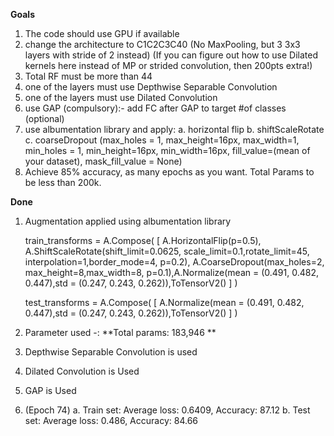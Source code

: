 
**Goals** 

1. The code should use GPU if available
2. change the architecture to C1C2C3C40 (No MaxPooling, but 3 3x3 layers with stride of 2 instead) (If you can figure out how to use Dilated kernels here instead of MP or strided convolution, then 200pts extra!)
3. Total RF must be more than 44
4. one of the layers must use Depthwise Separable Convolution
5. one of the layers must use Dilated Convolution
6. use GAP (compulsory):- add FC after GAP to target #of classes (optional)
7. use albumentation library and apply:
    a.  horizontal flip
    b. shiftScaleRotate
    c. coarseDropout (max_holes = 1, max_height=16px, max_width=1, min_holes = 1, min_height=16px, min_width=16px, fill_value=(mean of your dataset), mask_fill_value = None)
8. Achieve 85% accuracy, as many epochs as you want. Total Params to be less than 200k.


**Done**
1.  Augmentation applied using albumentation library 

      train_transforms = A.Compose(
          [
              A.HorizontalFlip(p=0.5), A.ShiftScaleRotate(shift_limit=0.0625, scale_limit=0.1,rotate_limit=45, interpolation=1,border_mode=4, p=0.2),
                  A.CoarseDropout(max_holes=2, max_height=8,max_width=8, p=0.1),A.Normalize(mean = (0.491, 0.482, 0.447),std = (0.247, 0.243, 0.262)),ToTensorV2()
          ]
      )

      test_transforms = A.Compose(
          [
              A.Normalize(mean = (0.491, 0.482, 0.447),std = (0.247, 0.243, 0.262)),ToTensorV2()
          ]
      )
 
 2. Parameter used -: **Total params: 183,946 **
 3. Depthwise Separable Convolution is used
 4. Dilated Convolution is Used
 5. GAP is Used
 6. (Epoch 74)
    a. Train set: Average loss: 0.6409, Accuracy: 87.12 
    b. Test set: Average loss: 0.486, Accuracy: 84.66




